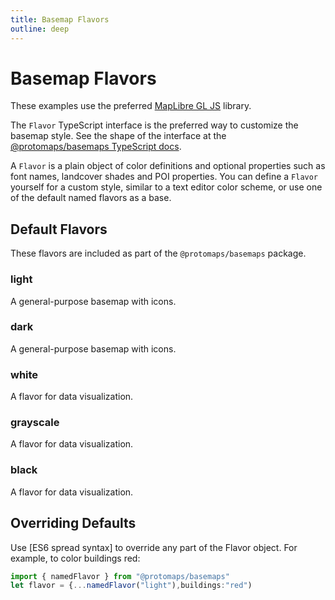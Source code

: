 ```yaml
---
title: Basemap Flavors
outline: deep
---
```


<script setup>
  import MaplibreMap from '../components/MaplibreMap.vue'
</script>

# Basemap Flavors

These examples use the preferred [MapLibre GL JS](/basemaps/maplibre) library.

The `Flavor` TypeScript interface is the preferred way to customize the basemap style. See the shape of the interface at the [@protomaps/basemaps TypeScript docs](https://maps.protomaps.com/typedoc/interfaces/Flavor.html).

A `Flavor` is a plain object of color definitions and optional properties such as font names, landcover shades and POI properties. You can define a `Flavor` yourself for a custom style, similar to a text editor color scheme, or use one of the default named flavors as a base.

## Default Flavors

These flavors are included as part of the `@protomaps/basemaps` package.

### light

A general-purpose basemap with icons.

<MaplibreMap flavor="light" :zoom=13 :lat="51.509" :lng="-0.14"/>

### dark

A general-purpose basemap with icons.

<MaplibreMap flavor="dark" :zoom=13 :lat="51.509" :lng="-0.14"/>

### white

A flavor for data visualization.

<MaplibreMap flavor="white" :zoom=13 :lat="51.509" :lng="-0.14"/>

### grayscale

A flavor for data visualization.

<MaplibreMap flavor="grayscale" :zoom=13 :lat="51.509" :lng="-0.14"/>

### black

A flavor for data visualization.

<MaplibreMap flavor="black" :zoom=13 :lat="51.509" :lng="-0.14"/>

## Overriding Defaults

Use [ES6 spread syntax] to override any part of the Flavor object. For example, to color buildings red:

```ts
import { namedFlavor } from "@protomaps/basemaps"
let flavor = {...namedFlavor("light"),buildings:"red")
```
